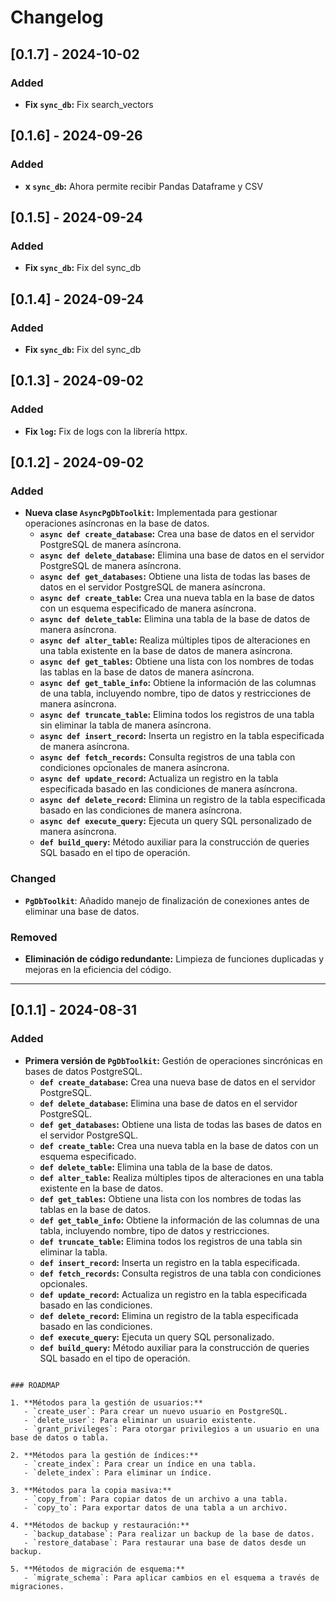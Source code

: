 # Changelog

## [0.1.7] - 2024-10-02

### Added
- **Fix `sync_db`:** Fix search_vectors

## [0.1.6] - 2024-09-26

### Added
- **x `sync_db`:** Ahora permite recibir Pandas Dataframe y CSV

## [0.1.5] - 2024-09-24

### Added
- **Fix `sync_db`:** Fix del sync_db

## [0.1.4] - 2024-09-24

### Added
- **Fix `sync_db`:** Fix del sync_db

## [0.1.3] - 2024-09-02

### Added
- **Fix `log`:** Fix de logs con la librería httpx.

## [0.1.2] - 2024-09-02

### Added
- **Nueva clase `AsyncPgDbToolkit`:** Implementada para gestionar operaciones asíncronas en la base de datos.
  - **`async def create_database`:** Crea una base de datos en el servidor PostgreSQL de manera asíncrona.
  - **`async def delete_database`:** Elimina una base de datos en el servidor PostgreSQL de manera asíncrona.
  - **`async def get_databases`:** Obtiene una lista de todas las bases de datos en el servidor PostgreSQL de manera asíncrona.
  - **`async def create_table`:** Crea una nueva tabla en la base de datos con un esquema especificado de manera asíncrona.
  - **`async def delete_table`:** Elimina una tabla de la base de datos de manera asíncrona.
  - **`async def alter_table`:** Realiza múltiples tipos de alteraciones en una tabla existente en la base de datos de manera asíncrona.
  - **`async def get_tables`:** Obtiene una lista con los nombres de todas las tablas en la base de datos de manera asíncrona.
  - **`async def get_table_info`:** Obtiene la información de las columnas de una tabla, incluyendo nombre, tipo de datos y restricciones de manera asíncrona.
  - **`async def truncate_table`:** Elimina todos los registros de una tabla sin eliminar la tabla de manera asíncrona.
  - **`async def insert_record`:** Inserta un registro en la tabla especificada de manera asíncrona.
  - **`async def fetch_records`:** Consulta registros de una tabla con condiciones opcionales de manera asíncrona.
  - **`async def update_record`:** Actualiza un registro en la tabla especificada basado en las condiciones de manera asíncrona.
  - **`async def delete_record`:** Elimina un registro de la tabla especificada basado en las condiciones de manera asíncrona.
  - **`async def execute_query`:** Ejecuta un query SQL personalizado de manera asíncrona.
  - **`def build_query`:** Método auxiliar para la construcción de queries SQL basado en el tipo de operación.

### Changed
- **`PgDbToolkit`**: Añadido manejo de finalización de conexiones antes de eliminar una base de datos.

### Removed
- **Eliminación de código redundante:** Limpieza de funciones duplicadas y mejoras en la eficiencia del código.

---

## [0.1.1] - 2024-08-31

### Added
- **Primera versión de `PgDbToolkit`:** Gestión de operaciones sincrónicas en bases de datos PostgreSQL.
  - **`def create_database`:** Crea una nueva base de datos en el servidor PostgreSQL.
  - **`def delete_database`:** Elimina una base de datos en el servidor PostgreSQL.
  - **`def get_databases`:** Obtiene una lista de todas las bases de datos en el servidor PostgreSQL.
  - **`def create_table`:** Crea una nueva tabla en la base de datos con un esquema especificado.
  - **`def delete_table`:** Elimina una tabla de la base de datos.
  - **`def alter_table`:** Realiza múltiples tipos de alteraciones en una tabla existente en la base de datos.
  - **`def get_tables`:** Obtiene una lista con los nombres de todas las tablas en la base de datos.
  - **`def get_table_info`:** Obtiene la información de las columnas de una tabla, incluyendo nombre, tipo de datos y restricciones.
  - **`def truncate_table`:** Elimina todos los registros de una tabla sin eliminar la tabla.
  - **`def insert_record`:** Inserta un registro en la tabla especificada.
  - **`def fetch_records`:** Consulta registros de una tabla con condiciones opcionales.
  - **`def update_record`:** Actualiza un registro en la tabla especificada basado en las condiciones.
  - **`def delete_record`:** Elimina un registro de la tabla especificada basado en las condiciones.
  - **`def execute_query`:** Ejecuta un query SQL personalizado.
  - **`def build_query`:** Método auxiliar para la construcción de queries SQL basado en el tipo de operación.
```

### ROADMAP

1. **Métodos para la gestión de usuarios:**
   - `create_user`: Para crear un nuevo usuario en PostgreSQL.
   - `delete_user`: Para eliminar un usuario existente.
   - `grant_privileges`: Para otorgar privilegios a un usuario en una base de datos o tabla.

2. **Métodos para la gestión de índices:**
   - `create_index`: Para crear un índice en una tabla.
   - `delete_index`: Para eliminar un índice.

3. **Métodos para la copia masiva:**
   - `copy_from`: Para copiar datos de un archivo a una tabla.
   - `copy_to`: Para exportar datos de una tabla a un archivo.

4. **Métodos de backup y restauración:**
   - `backup_database`: Para realizar un backup de la base de datos.
   - `restore_database`: Para restaurar una base de datos desde un backup.

5. **Métodos de migración de esquema:**
   - `migrate_schema`: Para aplicar cambios en el esquema a través de migraciones.

